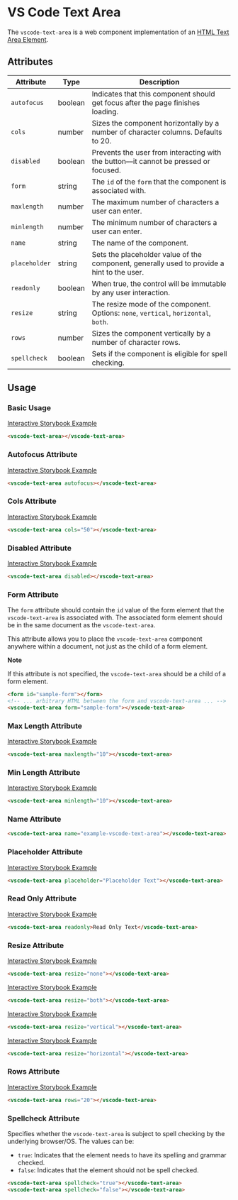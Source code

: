 # VS Code Text Area

The `vscode-text-area` is a web component implementation of an [HTML Text Area Element](https://developer.mozilla.org/en-US/docs/Web/HTML/Element/textarea).

## Attributes

| Attribute     | Type    | Description                                                                                |
| ------------- | ------- | ------------------------------------------------------------------------------------------ |
| `autofocus`   | boolean | Indicates that this component should get focus after the page finishes loading.            |
| `cols`        | number  | Sizes the component horizontally by a number of character columns. Defaults to 20.         |
| `disabled`    | boolean | Prevents the user from interacting with the button––it cannot be pressed or focused.       |
| `form`        | string  | The `id` of the `form` that the component is associated with.                              |
| `maxlength`   | number  | The maximum number of characters a user can enter.                                         |
| `minlength`   | number  | The minimum number of characters a user can enter.                                         |
| `name`        | string  | The name of the component.                                                                 |
| `placeholder` | string  | Sets the placeholder value of the component, generally used to provide a hint to the user. |
| `readonly`    | boolean | When true, the control will be immutable by any user interaction.                          |
| `resize`      | string  | The resize mode of the component. Options: `none`, `vertical`, `horizontal`, `both`.       |
| `rows`        | number  | Sizes the component vertically by a number of character rows.                              |
| `spellcheck`  | boolean | Sets if the component is eligible for spell checking.                                      |

## Usage

### Basic Usage

[Interactive Storybook Example](https://mttallac.azurewebsites.net/?path=/story/library-text-area--default)

```html
<vscode-text-area></vscode-text-area>
```

### Autofocus Attribute

[Interactive Storybook Example](https://mttallac.azurewebsites.net/?path=/story/library-text-area--with-autofocus)

```html
<vscode-text-area autofocus></vscode-text-area>
```

### Cols Attribute

[Interactive Storybook Example](https://mttallac.azurewebsites.net/?path=/story/library-text-area--with-custom-cols)

```html
<vscode-text-area cols="50"></vscode-text-area>
```

### Disabled Attribute

[Interactive Storybook Example](https://mttallac.azurewebsites.net/?path=/story/library-text-area--with-disabled)

```html
<vscode-text-area disabled></vscode-text-area>
```

### Form Attribute

The `form` attribute should contain the `id` value of the form element that the `vscode-text-area` is associated with. The associated form element should be in the same document as the `vscode-text-area`.

This attribute allows you to place the `vscode-text-area` component anywhere within a document, not just as the child of a form element.

**Note**

If this attribute is not specified, the `vscode-text-area` should be a child of a form element.

```html
<form id="sample-form"></form>
<!-- ... arbitrary HTML between the form and vscode-text-area ... -->
<vscode-text-area form="sample-form"></vscode-text-area>
```

### Max Length Attribute

[Interactive Storybook Example](https://mttallac.azurewebsites.net/?path=/story/library-text-area--with-max-length)

```html
<vscode-text-area maxlength="10"></vscode-text-area>
```

### Min Length Attribute

[Interactive Storybook Example](https://mttallac.azurewebsites.net/?path=/story/library-text-area--with-min-length)

```html
<vscode-text-area minlength="10"></vscode-text-area>
```

### Name Attribute

```html
<vscode-text-area name="example-vscode-text-area"></vscode-text-area>
```

### Placeholder Attribute

[Interactive Storybook Example](https://mttallac.azurewebsites.net/?path=/story/library-text-area--with-placeholder)

```html
<vscode-text-area placeholder="Placeholder Text"></vscode-text-area>
```

### Read Only Attribute

[Interactive Storybook Example](https://mttallac.azurewebsites.net/?path=/story/library-text-area--with-readonly)

```html
<vscode-text-area readonly>Read Only Text</vscode-text-area>
```

### Resize Attribute

[Interactive Storybook Example](https://mttallac.azurewebsites.net/?path=/story/library-text-area--with-resize-none)

```html
<vscode-text-area resize="none"></vscode-text-area>
```

[Interactive Storybook Example](https://mttallac.azurewebsites.net/?path=/story/library-text-area--with-resize-both)

```html
<vscode-text-area resize="both"></vscode-text-area>
```

[Interactive Storybook Example](https://mttallac.azurewebsites.net/?path=/story/library-text-area--with-resize-vertical)

```html
<vscode-text-area resize="vertical"></vscode-text-area>
```

[Interactive Storybook Example](https://mttallac.azurewebsites.net/?path=/story/library-text-area--with-resize-horizontal)

```html
<vscode-text-area resize="horizontal"></vscode-text-area>
```

### Rows Attribute

[Interactive Storybook Example](https://mttallac.azurewebsites.net/?path=/story/library-text-area--with-custom-rows)

```html
<vscode-text-area rows="20"></vscode-text-area>
```

### Spellcheck Attribute

Specifies whether the `vscode-text-area` is subject to spell checking by the underlying browser/OS. The values can be:

-   `true`: Indicates that the element needs to have its spelling and grammar checked.
-   `false`: Indicates that the element should not be spell checked.

```html
<vscode-text-area spellcheck="true"></vscode-text-area>
<vscode-text-area spellcheck="false"></vscode-text-area>
```
